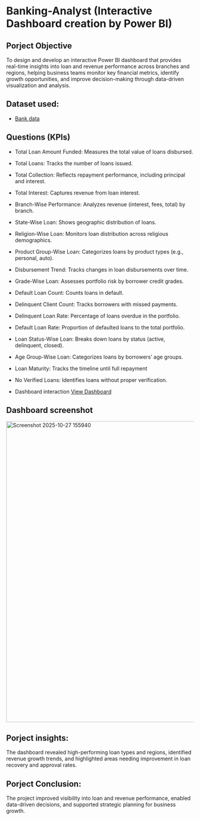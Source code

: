 # Banking-Analyst (Interactive Dashboard creation by Power BI)
## Porject Objective
To design and develop an interactive Power BI dashboard that provides real-time insights into loan and revenue performance across branches and regions, helping business teams monitor key financial metrics, identify growth opportunities, and improve decision-making through data-driven visualization and analysis.
## Dataset used:
- <a href = "https://github.com/Yellesh77/Banking-Analyst/blob/830995eea478cd1db6cb61d7d8ab9c4af2ecd53b/Bank%20Data%20Analystics%20Data.xlsx"> Bank data </a>

## Questions (KPIs)
- Total Loan Amount Funded: Measures the total value of loans disbursed.
- Total Loans: Tracks the number of loans issued.
- Total Collection: Reflects repayment performance, including principal and interest.
- Total Interest: Captures revenue from loan interest.
- Branch-Wise Performance: Analyzes revenue (interest, fees, total) by branch.
- State-Wise Loan: Shows geographic distribution of loans.
- Religion-Wise Loan: Monitors loan distribution across religious demographics.
- Product Group-Wise Loan: Categorizes loans by product types (e.g., personal, auto).
- Disbursement Trend: Tracks changes in loan disbursements over time.
- Grade-Wise Loan: Assesses portfolio risk by borrower credit grades.
- Default Loan Count: Counts loans in default.
- Delinquent Client Count: Tracks borrowers with missed payments.
- Delinquent Loan Rate: Percentage of loans overdue in the portfolio.
- Default Loan Rate: Proportion of defaulted loans to the total portfolio.
- Loan Status-Wise Loan: Breaks down loans by status (active, delinquent, closed).
- Age Group-Wise Loan: Categorizes loans by borrowers’ age groups.
- Loan Maturity: Tracks the timeline until full repayment 
- No Verified Loans: Identifies loans without proper verification.

- Dashboard interaction <a href="https://github.com/Yellesh77/Banking-Analyst/blob/main/Screenshot%202025-10-27%20155940.png"> View Dashboard</a>

## Dashboard screenshot
<img width="1311" height="807" alt="Screenshot 2025-10-27 155940" src="https://github.com/user-attachments/assets/6ea4c02f-10ed-4f73-88e0-970c59e1b348" />

## Porject insights:
The dashboard revealed high-performing loan types and regions, identified revenue growth trends, and highlighted areas needing improvement in loan recovery and approval rates.

## Porject Conclusion:
The project improved visibility into loan and revenue performance, enabled data-driven decisions, and supported strategic planning for business growth.
